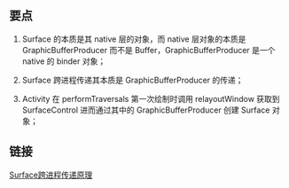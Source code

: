 ## 要点
1. Surface 的本质是其 native 层的对象，而 native 层对象的本质是 GraphicBufferProducer 而不是 Buffer，GraphicBufferProducer 是一个 native 的 binder 对象；

2. Surface 跨进程传递其本质是 GraphicBufferProducer 的传递；
3. Activity 在 performTraversals 第一次绘制时调用 relayoutWindow 获取到 SurfaceControl 进而通过其中的 GraphicBufferProducer 创建 Surface 对象；

## 链接
[Surface跨进程传递原理](https://coding.imooc.com/lesson/340.html#mid=24599)